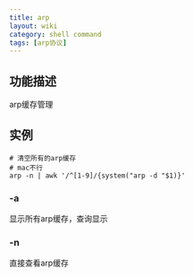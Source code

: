 ```yaml
---
title: arp
layout: wiki
category: shell command
tags: [arp协议]
---
```


## 功能描述

arp缓存管理

## 实例

~~~
# 清空所有的arp缓存
# mac不行
arp -n | awk '/^[1-9]/{system("arp -d "$1)}'          
~~~

### -a

显示所有arp缓存，查询显示

### -n

直接查看arp缓存